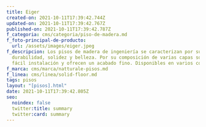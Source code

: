 ```yaml
---
title: Eiger
created-on: 2021-10-11T17:39:42.744Z
updated-on: 2021-10-11T17:39:42.767Z
published-on: 2021-10-11T17:39:42.787Z
f_categoria: cms/categoria/piso-de-madera.md
f_foto-principal-de-producto:
  url: /assets/images/eiger.jpeg
f_descripcion: Los pisos de madera de ingeniería se caracterizan por su
  durabilidad, solidez y belleza. Por su composición de varias capas son de
  fácil instalación y ofrecen un acabado fino. Disponibles en varios colores.
f_marca: cms/marca/natturale-pisos.md
f_linea: cms/linea/solid-floor.md
tags: pisos
layout: "[pisos].html"
date: 2021-10-11T17:39:42.805Z
seo:
  noindex: false
  twitter:title: summary
  twitter:card: summary
---
```

